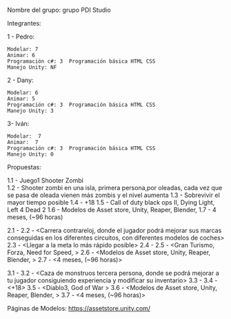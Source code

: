 Nombre del grupo: grupo PDI Studio

Integrantes:

1 - Pedro:

	Modelar: 7	
	Animar: 6
	Programación c#: 3	Programación básica HTML CSS 
	Manejo Unity: NF

2 - Dany:

	Modelar: 6	
	Animar: 5
	Programación c#: 3	Programación básica HTML CSS 
	Manejo Unity: 3
	
3- Iván:

	Modelar:  7	
	Animar:  7
	Programación c#: 3	Programación básica HTML CSS 
	Manejo Unity: 0 


Propuestas:

1.1 - Juego1 Shooter Zombi  
1.2 - Shooter zombi en una isla, primera persona,por oleadas, cada vez que se pasa de oleada vienen más zombis y el nivel aumenta
1.3 - Sobrevivir el mayor tiempo posible
1.4 - +18 
1.5 - Call of duty black ops II, Dying Light, Left 4 Dead 2
1.6 - Modelos de Asset store, Unity, Reaper, Blender, 
1.7 - 4 meses, (~96 horas)

2.1 - <Juego2 Carrera>
2.2 - <Carrera contrareloj, donde el jugador podrá mejorar sus marcas conseguidas en los diferentes circuitos, con diferentes modelos de coches>
2.3 - <Llegar a la meta lo más rápido posible>
2.4 - <Everyone>
2.5 - <Gran Turismo, Forza, Need for Speed, >
2.6 - <Modelos de Asset store, Unity, Reaper, Blender, >
2.7 - <4 meses, (~96 horas)>

3.1 - <Juego3 Aventura>
3.2 - <Caza de monstruos tercera persona, donde se podrá mejorar a tu jugador consiguiendo experiencia y modificar su inventario>
3.3 - <Cazar monstruos hasta derrotar al Boss final>
3.4 - <+18>
3.5 - <Diablo3, God of War >
3.6 - <Modelos de Asset store, Unity, Reaper, Blender, >
3.7 - <4 meses, (~96 horas)>


Páginas de Modelos:
	https://assetstore.unity.com/
